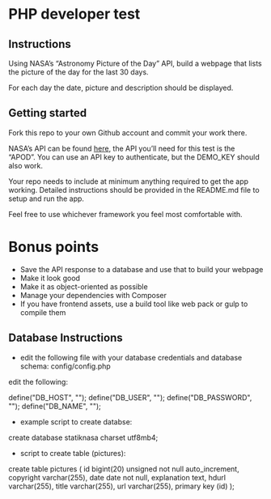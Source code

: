 # PHP developer test
## Instructions
Using NASA’s “Astronomy Picture of the Day” API, build a webpage that lists the picture of the day for the last 30 days.

For each day the date, picture and description should be displayed.

## Getting started
Fork this repo to your own Github account and commit your work there.

NASA’s API can be found [here](https://api.nasa.gov/#apod), the API you’ll need for this test is the “APOD”. You can use an API key to authenticate, but the DEMO_KEY should also work.

Your repo needs to include at minimum anything required to get the app working. Detailed instructions should be provided in the README.md file to setup and run the app.

Feel free to use whichever framework you feel most comfortable with.

# Bonus points
- Save the API response to a database and use that to build your webpage
- Make it look good
- Make it as object-oriented as possible
- Manage your dependencies with Composer
- If you have frontend assets, use a build tool like web pack or gulp to compile them


## Database Instructions
- edit the following file with your database credentials and database schema: config/config.php

edit the following:

define("DB_HOST", "");
define("DB_USER", "");
define("DB_PASSWORD", "");
define("DB_NAME", "");
    
- example script to create databse:

create database statiknasa charset utf8mb4;

- script to create table (pictures):

create table pictures (
  id bigint(20) unsigned not null auto_increment,
  copyright varchar(255),
  date date not null,
  explanation text,
  hdurl varchar(255),
  title varchar(255),
  url varchar(255),
  primary key (id)
);